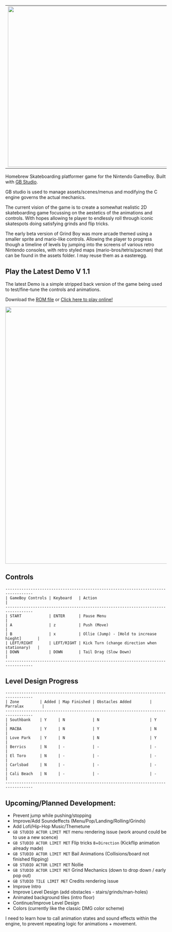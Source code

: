 
<table>
<tr>
<td>
  
<a >
  <img src="https://github.com/Shellywell123/Grind_Boy/blob/GB-Studio-3.1/assets/Product/Banner.png" width="500" />
</a>
  
</pre>
</td>
<td>
  
<a >
  <img src="https://github.com/Shellywell123/Grind_Boy/blob/GB-Studio-3.1/assets/Product/BoxCover.png" width="175" />
</a>
  
</pre>
</td>
<td>

<a >
  <img src="https://github.com/Shellywell123/Grind_Boy/blob/GB-Studio-3.1/assets/Product/Cartridge.png" width="175" />
</a>

</td>
</tr>
</table>

Homebrew Skateboarding platformer game for the Nintendo GameBoy.
Built with [GB Studio](https://www.gbstudio.dev/). 

GB studio is used to manage assets/scenes/menus and modifying the C engine governs the actual mechanics.

The current vision of the game is to create a somewhat realistic 2D skateboarding game focussing on the aestetics of the animations and controls. With hopes allowing te player to endlessly roll through iconic skatespots doing satisfying grinds and flip tricks.

The early beta version of Grind Boy was more arcade themed using a smaller sprite and mario-like controls. Allowing the player to progress though a timeline of levels by jumping into the screens of various retro Nintendo consoles, with retro styled maps (mario-bros/tetris/pacman) that can be found in the assets folder. I may reuse them as a easteregg.

## Play the Latest Demo V 1.1
The latest Demo is a simple stripped back version of the game being used to test/fine-tune the controls and animations.

Download the [ROM file](https://github.com/Shellywell123/Grind_Boy/blob/GB-Studio-3.1/build/rom/game.gb) or [Click here to play online!](https://shellywell123.github.io/Grind_Boy/build/web/index.html)

<a href="https://shellywell123.github.io/Grind_Boy/build/web/index.html">
  <img src="https://github.com/Shellywell123/Grind_Boy/blob/GB-Studio-3.1/assets/screenshots/DemoV1.1.gif" width="800" />
</a>

## Controls
```
----------------------------------------------------------------------------------
| GameBoy Controls | Keyboard   | Action                                         |
----------------------------------------------------------------------------------
| START            | ENTER      | Pause Menu                                     |         
| A                | z          | Push (Move)                                    |
| B                | x          | Ollie (Jump) - [Hold to increase hieght]       |
| LEFT/RIGHT       | LEFT/RIGHT | Kick Turn (change direction when stationary)   |
| DOWN             | DOWN       | Tail Drag (Slow Down)                          |
----------------------------------------------------------------------------------
```

## Level Design Progress
 ```
----------------------------------------------------------------------------------
| Zone         | Added | Map Finished | Obstacles Added        | Parralax        |
----------------------------------------------------------------------------------
| Southbank    | Y     | N            | N                      | Y               |
| MACBA        | Y     | N            | Y                      | N               |
| Love Park    | Y     | N            | N                      | Y               |
| Berrics      | N     | -            | -                      | -               |
| El Toro      | N     | -            | -                      | -               |
| Carlsbad     | N     | -            | -                      | -               |
| Cali Beach   | N     | -            | -                      | -               |
----------------------------------------------------------------------------------
```

## Upcoming/Planned Development:
 - Prevent jump while pushing/stopping
 - Improve/Add Soundeffects (Menu/Pop/Landing/Rolling/Grinds)
 - Add Lofi/Hip-Hop Music/Themetune
 - `GB STUDIO ACTOR LIMIT MET` menu rendering issue (work around could be to use a new scence)
 - `GB STUDIO ACTOR LIMIT MET` Flip tricks `B`+`Direction` (Kickflip animation already made)
 - `GB STUDIO ACTOR LIMIT MET` Bail Animations (Collisions/board not finished flipping)
 - `GB STUDIO ACTOR LIMIT MET` Nollie
 - `GB STUDIO ACTOR LIMIT MET` Grind Mechanics (down to drop down / early pop out)
 - `GB STUDIO TILE LIMIT MET` Credits rendering issue
 - Improve Intro
 - Improve Level Design (add obstacles - stairs/grinds/man-holes)
 - Animated background tiles (intro floor)
 - Continue/Improve Level Design
 - Colors (currently like the classic DMG color scheme)

I need to learn how to call animation states and sound effects within the engine, to prevent repeating logic for animations + movement.
